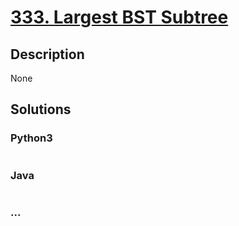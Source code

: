 # [333. Largest BST Subtree](https://leetcode.com/problems/largest-bst-subtree)

## Description
None


## Solutions


### Python3

```python

```

### Java

```java

```

### ...
```

```
